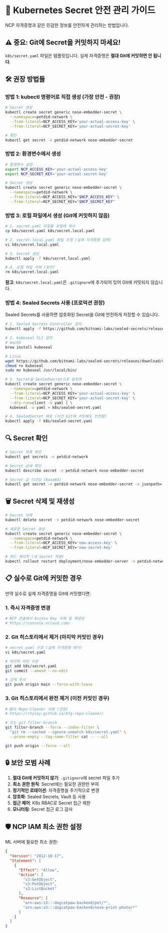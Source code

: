# 🔐 Kubernetes Secret 안전 관리 가이드

NCP 자격증명과 같은 민감한 정보를 안전하게 관리하는 방법입니다.

## ⚠️ 중요: Git에 Secret을 커밋하지 마세요!

`k8s/secret.yaml` 파일은 템플릿입니다. 실제 자격증명은 **절대 Git에 커밋하면 안 됩니다**.

## 🛠️ 권장 방법들

### 방법 1: kubectl 명령어로 직접 생성 (가장 안전 - 권장)

```bash
# Secret 생성
kubectl create secret generic nose-embedder-secret \
  --namespace=petdid-network \
  --from-literal=NCP_ACCESS_KEY='your-actual-access-key' \
  --from-literal=NCP_SECRET_KEY='your-actual-secret-key'

# 확인
kubectl get secret -n petdid-network nose-embedder-secret
```

### 방법 2: 환경변수에서 생성

```bash
# 환경변수 설정
export NCP_ACCESS_KEY='your-actual-access-key'
export NCP_SECRET_KEY='your-actual-secret-key'

# Secret 생성
kubectl create secret generic nose-embedder-secret \
  --namespace=petdid-network \
  --from-literal=NCP_ACCESS_KEY="$NCP_ACCESS_KEY" \
  --from-literal=NCP_SECRET_KEY="$NCP_SECRET_KEY"
```

### 방법 3: 로컬 파일에서 생성 (Git에 커밋하지 않음)

```bash
# 1. secret.yaml 파일을 로컬에 복사
cp k8s/secret.yaml k8s/secret.local.yaml

# 2. secret.local.yaml 파일 수정 (실제 자격증명 입력)
vi k8s/secret.local.yaml

# 3. Secret 생성
kubectl apply -f k8s/secret.local.yaml

# 4. 로컬 파일 삭제 (보안)
rm k8s/secret.local.yaml
```

**참고**: `k8s/secret.local.yaml`은 `.gitignore`에 추가되어 있어 Git에 커밋되지 않습니다.

### 방법 4: Sealed Secrets 사용 (프로덕션 권장)

Sealed Secrets를 사용하면 암호화된 Secret을 Git에 안전하게 저장할 수 있습니다.

```bash
# 1. Sealed Secrets Controller 설치
kubectl apply -f https://github.com/bitnami-labs/sealed-secrets/releases/download/v0.24.0/controller.yaml

# 2. kubeseal CLI 설치
# macOS
brew install kubeseal

# Linux
wget https://github.com/bitnami-labs/sealed-secrets/releases/download/v0.24.0/kubeseal-linux-amd64 -O kubeseal
chmod +x kubeseal
sudo mv kubeseal /usr/local/bin/

# 3. Secret을 SealedSecret으로 암호화
kubectl create secret generic nose-embedder-secret \
  --namespace=petdid-network \
  --from-literal=NCP_ACCESS_KEY='your-actual-access-key' \
  --from-literal=NCP_SECRET_KEY='your-actual-secret-key' \
  --dry-run=client -o yaml | \
  kubeseal -o yaml > k8s/sealed-secret.yaml

# 4. SealedSecret 배포 (이건 Git에 커밋해도 안전함)
kubectl apply -f k8s/sealed-secret.yaml
```

## 🔍 Secret 확인

```bash
# Secret 목록 확인
kubectl get secrets -n petdid-network

# Secret 상세 확인
kubectl describe secret -n petdid-network nose-embedder-secret

# Secret 값 디코딩 (base64)
kubectl get secret -n petdid-network nose-embedder-secret -o jsonpath='{.data.NCP_ACCESS_KEY}' | base64 --decode
```

## 🗑️ Secret 삭제 및 재생성

```bash
# Secret 삭제
kubectl delete secret -n petdid-network nose-embedder-secret

# 새로운 Secret 생성
kubectl create secret generic nose-embedder-secret \
  --namespace=petdid-network \
  --from-literal=NCP_ACCESS_KEY='new-access-key' \
  --from-literal=NCP_SECRET_KEY='new-secret-key'

# 파드 재시작 (새 Secret 적용)
kubectl rollout restart deployment/nose-embedder-server -n petdid-network
```

## 📋 실수로 Git에 커밋한 경우

만약 실수로 실제 자격증명을 Git에 커밋했다면:

### 1. 즉시 자격증명 변경
```bash
# NCP 콘솔에서 Access Key 삭제 및 재생성
# https://console.ncloud.com/
```

### 2. Git 히스토리에서 제거 (마지막 커밋인 경우)
```bash
# secret.yaml 수정 (실제 자격증명 제거)
vi k8s/secret.yaml

# 마지막 커밋 수정
git add k8s/secret.yaml
git commit --amend --no-edit

# 강제 푸시
git push origin main --force-with-lease
```

### 3. Git 히스토리에서 완전 제거 (이전 커밋인 경우)
```bash
# BFG Repo-Cleaner 사용 (권장)
# https://rtyley.github.io/bfg-repo-cleaner/

# 또는 git filter-branch
git filter-branch --force --index-filter \
  "git rm --cached --ignore-unmatch k8s/secret.yaml" \
  --prune-empty --tag-name-filter cat -- --all

git push origin --force --all
```

## 🔒 보안 모범 사례

1. **절대 Git에 커밋하지 않기**: `.gitignore`에 secret 파일 추가
2. **최소 권한 원칙**: Secret에는 필요한 권한만 부여
3. **정기적인 로테이션**: 자격증명을 주기적으로 변경
4. **암호화**: Sealed Secrets, Vault 등 사용
5. **접근 제어**: K8s RBAC로 Secret 접근 제한
6. **모니터링**: Secret 접근 로그 감사

## 🛡️ NCP IAM 최소 권한 설정

ML 서버에 필요한 최소 권한:
```json
{
  "Version": "2012-10-17",
  "Statement": [
    {
      "Effect": "Allow",
      "Action": [
        "s3:GetObject",
        "s3:PutObject",
        "s3:ListBucket"
      ],
      "Resource": [
        "arn:aws:s3:::dogcatpaw-backend/pet/*",
        "arn:aws:s3:::dogcatpaw-backend/nose-print-photo/*"
      ]
    }
  ]
}
```
